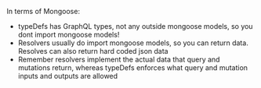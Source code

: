 
In terms of Mongoose:
- typeDefs has GraphQL types, not any outside mongoose models, so you dont import mongoose models!
- Resolvers usually do import mongoose models, so you can return data.  Resolves can also return hard coded json data
- Remember resolvers implement the actual data that query and mutations return, whereas typeDefs enforces what query and mutation inputs and outputs are allowed